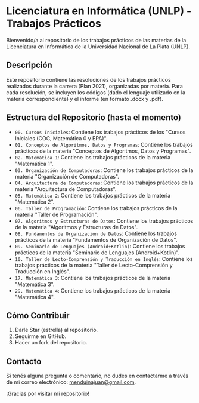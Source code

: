 # Licenciatura en Informática (UNLP) - Trabajos Prácticos

Bienvenido/a al repositorio de los trabajos prácticos de las materias de la Licenciatura en Informática de la Universidad Nacional de La Plata (UNLP).

## Descripción

Este repositorio contiene las resoluciones de los trabajos prácticos realizados durante la carrera (Plan 2021), organizadas por materia.
Para cada resolución, se incluyen los códigos (dado el lenguaje utilizado en la materia correspondiente) y el informe (en formato .docx y .pdf).

## Estructura del Repositorio (hasta el momento)

- `00. Cursos Iniciales`: Contiene los trabajos prácticos de los "Cursos Iniciales (COC, Matemática 0 y EPA)".
- `01. Conceptos de Algoritmos, Datos y Programas`: Contiene los trabajos prácticos de la materia "Conceptos de Algoritmos, Datos y Programas".
- `02. Matemática 1`: Contiene los trabajos prácticos de la materia "Matemática 1".
- `03. Organización de Computadoras`: Contiene los trabajos prácticos de la materia "Organización de Computadoras".
- `04. Arquitectura de Computadoras`: Contiene los trabajos prácticos de la materia "Arquitectura de Computadoras".
- `05. Matemática 2`: Contiene los trabajos prácticos de la materia "Matemática 2".
- `06. Taller de Programación`: Contiene los trabajos prácticos de la materia "Taller de Programación".
- `07. Algoritmos y Estructuras de Datos`: Contiene los trabajos prácticos de la materia "Algoritmos y Estructuras de Datos".
- `08. Fundamentos de Organización de Datos`: Contiene los trabajos prácticos de la materia "Fundamentos de Organización de Datos".
- `09. Seminario de Lenguajes (Android+Kotlin)`: Contiene los trabajos prácticos de la materia "Seminario de Lenguajes (Android+Kotlin)".
- `10. Taller de Lecto-Comprensión y Traducción en Inglés`: Contiene los trabajos prácticos de la materia "Taller de Lecto-Comprensión y Traducción en Inglés".
- `17. Matemática 3`: Contiene los trabajos prácticos de la materia "Matemática 3".
- `29. Matemática 4`: Contiene los trabajos prácticos de la materia "Matemática 4".

## Cómo Contribuir

1. Darle Star (estrella) al repositorio.
2. Seguirme en GitHub.
3. Hacer un fork del repositorio.

## Contacto

Si tenés alguna pregunta o comentario, no dudes en contactarme a través de mi correo electrónico: menduinajuan@gmail.com.

¡Gracias por visitar mi repositorio!